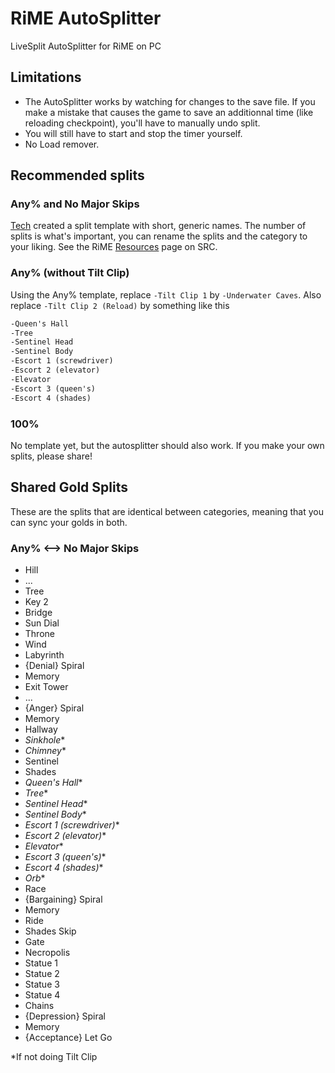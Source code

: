 # RiME AutoSplitter

LiveSplit AutoSplitter for RiME on PC  

## Limitations

- The AutoSplitter works by watching for changes to the save file. If you make a mistake that causes the game to save an additionnal time (like reloading checkpoint), you'll have to manually undo split.
- You will still have to start and stop the timer yourself.
- No Load remover.

## Recommended splits

### Any% and No Major Skips

[Tech](https://www.speedrun.com/user/Tech) created a split template with short, generic names. The number of splits is what's important, you can rename the splits and the category to your liking. See the RiME [Resources](https://www.speedrun.com/rime/resources) page on SRC.

### Any% (without Tilt Clip)

Using the Any% template, replace `-Tilt Clip 1` by `-Underwater Caves`. Also replace `-Tilt Clip 2 (Reload)` by something like this

```txt
-Queen's Hall
-Tree
-Sentinel Head
-Sentinel Body
-Escort 1 (screwdriver)
-Escort 2 (elevator)
-Elevator
-Escort 3 (queen's)
-Escort 4 (shades)
```

### 100%

No template yet, but the autosplitter should also work. If you make your own splits, please share!

## Shared Gold Splits

These are the splits that are identical between categories, meaning that you can sync your golds in both.

### Any% <--> No Major Skips

- Hill
- ...
- Tree
- Key 2
- Bridge
- Sun Dial
- Throne
- Wind
- Labyrinth
- {Denial} Spiral
- Memory
- Exit Tower
- ...
- {Anger} Spiral
- Memory
- Hallway
- *Sinkhole*\*
- *Chimney*\*
- Sentinel
- Shades
- *Queen's Hall*\*
- *Tree*\*
- *Sentinel Head*\*
- *Sentinel Body*\*
- *Escort 1 (screwdriver)*\*
- *Escort 2 (elevator)*\*
- *Elevator*\*
- *Escort 3 (queen's)*\*
- *Escort 4 (shades)*\*
- *Orb*\*
- Race
- {Bargaining} Spiral
- Memory
- Ride
- Shades Skip
- Gate
- Necropolis
- Statue 1
- Statue 2
- Statue 3
- Statue 4
- Chains
- {Depression} Spiral
- Memory
- {Acceptance} Let Go

*If not doing Tilt Clip
